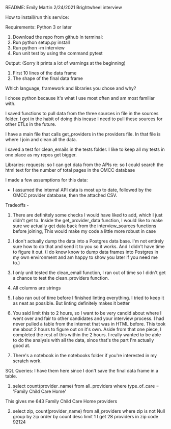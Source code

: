 README:
Emily Martin
2/24/2021
Brightwheel interview

How to install/run this service:

Requirements: Python 3 or later
1. Download the repo from github
In terminal:
2. Run python setup.py install
3. Run python -m interview
4. Run unit test by using the command pytest

Output:
(Sorry it prints a lot of warnings at the beginning)
1. First 10 lines of the data frame
2. The shape of the final data frame


Which language, framework and libraries you chose and why?

I chose python because it's what I use most often and am most familiar with.

I saved functions to pull data from the three sources in file in the sources folder. I got in the habit of doing this incase I need to pull these sources for other ETLs in the future.

I have a main file that calls get_providers in the providers file. In that file is where I join and clean all the data. 

I saved a test for clean_emails in the tests folder. I like to keep all my tests in one place as my repos get bigger.


Libraries:
requests: so I can get data from the APIs
re: so I could search the html text for the number of total pages in the OMCC database


I made a few assumptions for this data:
- I assumed the internal API data is most up to date, followed by the OMCC provider database, then the attached CSV.


Tradeoffs - 

1. There are definitely some checks I would have liked to add, which I just didn't get to. Inside the get_provider_data function, I would like to make sure we actually get data back from the interview_sources functions before joining, This would make my code a little more robust in case

2. I don't actually dump the data into a Postgres data base. I'm not entirely sure how to do that and send it to you so it works. And I didn't have time to figure it out. (I do know know to dump data frames into Postgres in my own environment and am happy to show you later if you need me to.)

3. I only unit tested the clean_email function, I ran out of time so I didn't get a chance to test the clean_providers function.

4. All columns are strings

5. I also ran out of time before I finished linting everything. I tried to keep it as neat as possible. But linting definitely makes it better

6. You said limit this to 2 hours, so I want to be very candid about where I went over and fair to other candidates and your interview process. I had never pulled a table from the internet that was in HTML before. This took me about 2 hours to figure out on it's own. Aside from that one piece, I completed the rest of this within the 2 hours. I really wanted to be able to do the analysis with all the data, since that's the part I'm actually good at. 

7. There's a notebook in the notebooks folder if you're interested in my scratch work.

SQL Queries:
I have them here since I don't save the final data frame in a table.

1. select count(provider_name) from all_providers
    where type_of_care = 'Family Child Care Home'

This gives me 643 Family Child Care Home providers

2. select zip, count(provider_name) from all_providers
    where zip is not Null
    group by zip
    order by count desc
    limit 1
I get 28 providers in zip code 92124
